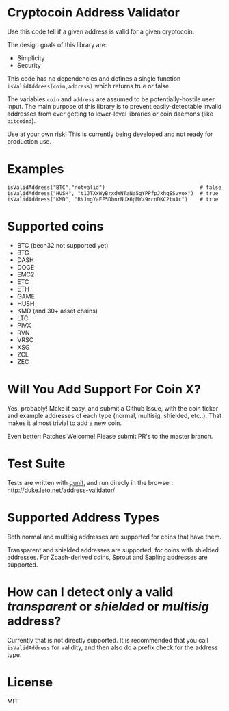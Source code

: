 # Cryptocoin Address Validator

Use this code tell if a given address is valid for a given cryptocoin.

The design goals of this library are:
  * Simplicity
  * Security

This code has no dependencies and defines a single function
`isValidAddress(coin,address)` which returns true or false.

The variables `coin` and `address` are assumed to be potentially-hostile user input. The main purpose of this library is to prevent easily-detectable invalid addresses from ever getting to lower-level libraries or coin daemons (like `bitcoind`).

Use at your own risk! This is currently being developed and not ready
for production use.

# Examples

    isValidAddress("BTC","notvalid")                               # false
    isValidAddress("HUSH", "t1JTXxWyBrxdWNTaNa5gYPPfpJkhqESvyox")  # true
    isValidAddress("KMD", "RNJmgYaFF5DbnrNUX6pMYz9rcnDKC2tuAc")    # true

# Supported coins

  * BTC (bech32 not supported yet)
  * BTG
  * DASH
  * DOGE
  * EMC2
  * ETC
  * ETH
  * GAME
  * HUSH
  * KMD (and 30+ asset chains)
  * LTC
  * PIVX
  * RVN
  * VRSC
  * XSG
  * ZCL
  * ZEC

# Will You Add Support For Coin X?

Yes, probably! Make it easy, and submit a Github Issue, with the coin ticker and example addresses of each type (normal, multisig, shielded, etc..).
That makes it almost trivial to add a new coin.

Even better: Patches Welcome! Please submit PR's to the master branch.

# Test Suite

Tests are written with [qunit](http://qunitjs.com/), and run direcly in the browser: http://duke.leto.net/address-validator/

# Supported Address Types

Both normal and multisig addresses are supported for coins that have
them.

Transparent and shielded addresses are supported, for coins with
shielded addresses. For Zcash-derived coins, Sprout and Sapling
addresses are supported.

# How can I detect only a valid *transparent* or *shielded* or *multisig* address?

Currently that is not directly supported. It is recommended that you call
`isValidAddress` for validity, and then also do a prefix check for the address
type.


# License

MIT

